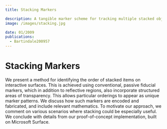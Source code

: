 ```yaml
---
title: Stacking Markers

description: A tangible marker scheme for tracking multiple stacked objects in various cominations on an optical surface.
image: /images/stacking.jpg

date: 01/2009
publications:
  - Bartindale200957
---
```


# Stacking Markers

We present a method for identifying the order of stacked items on interactive surfaces. This is achieved using conventional, passive fiducial markers, which in addition to reflective regions, also incorporate structured areas of transparency. This allows particular orderings to appear as unique marker patterns. We discuss how such markers are encoded and fabricated, and include relevant mathematics. To motivate our approach, we comment on various scenarios where stacking could be especially useful. We conclude with details from our proof-of-concept implementation, built on Microsoft Surface.
